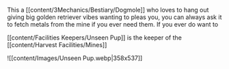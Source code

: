 This a [[content/3Mechanics/Bestiary/Dogmole]] who loves to hang out giving big golden retriever vibes wanting to pleas you, you can always ask it to fetch metals from the mine if you ever need them. If you ever do want to

[[content/Facilities Keepers/Unseen Pup]] is the keeper of the [[content/Harvest Facilities/Mines]]

![[content/Images/Unseen Pup.webp|358x537]]


